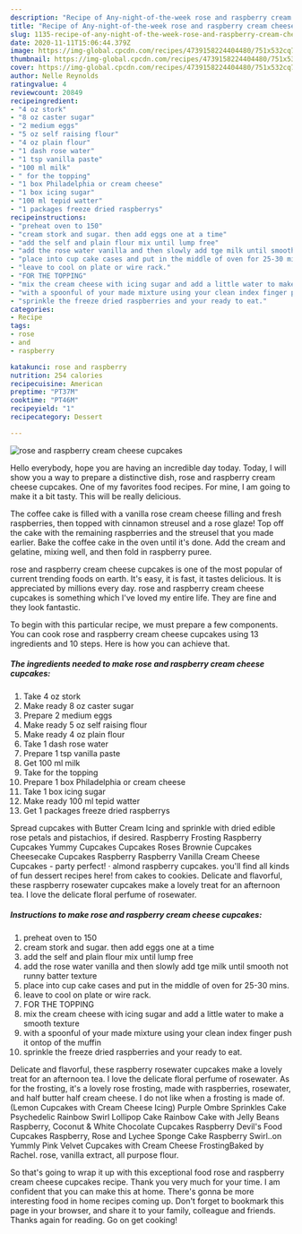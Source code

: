 ```yaml
---
description: "Recipe of Any-night-of-the-week rose and raspberry cream cheese cupcakes"
title: "Recipe of Any-night-of-the-week rose and raspberry cream cheese cupcakes"
slug: 1135-recipe-of-any-night-of-the-week-rose-and-raspberry-cream-cheese-cupcakes
date: 2020-11-11T15:06:44.379Z
image: https://img-global.cpcdn.com/recipes/4739158224404480/751x532cq70/rose-and-raspberry-cream-cheese-cupcakes-recipe-main-photo.jpg
thumbnail: https://img-global.cpcdn.com/recipes/4739158224404480/751x532cq70/rose-and-raspberry-cream-cheese-cupcakes-recipe-main-photo.jpg
cover: https://img-global.cpcdn.com/recipes/4739158224404480/751x532cq70/rose-and-raspberry-cream-cheese-cupcakes-recipe-main-photo.jpg
author: Nelle Reynolds
ratingvalue: 4
reviewcount: 20849
recipeingredient:
- "4 oz stork"
- "8 oz caster sugar"
- "2 medium eggs"
- "5 oz self raising flour"
- "4 oz plain flour"
- "1 dash rose water"
- "1 tsp vanilla paste"
- "100 ml milk"
- " for the topping"
- "1 box Philadelphia or cream cheese"
- "1 box icing sugar"
- "100 ml tepid watter"
- "1 packages freeze dried raspberrys"
recipeinstructions:
- "preheat oven to 150"
- "cream stork and sugar. then add eggs one at a time"
- "add the self and plain flour mix until lump free"
- "add the rose water vanilla and then slowly add tge milk until smooth not runny batter texture"
- "place into cup cake cases and put in the middle of oven for 25-30 mins."
- "leave to cool on plate or wire rack."
- "FOR THE TOPPING"
- "mix the cream cheese with icing sugar and add a little water to make a smooth texture"
- "with a spoonful of your made mixture using your clean index finger push it ontop of the muffin"
- "sprinkle the freeze dried raspberries and your ready to eat."
categories:
- Recipe
tags:
- rose
- and
- raspberry

katakunci: rose and raspberry 
nutrition: 254 calories
recipecuisine: American
preptime: "PT37M"
cooktime: "PT46M"
recipeyield: "1"
recipecategory: Dessert

---
```



![rose and raspberry cream cheese cupcakes](https://img-global.cpcdn.com/recipes/4739158224404480/751x532cq70/rose-and-raspberry-cream-cheese-cupcakes-recipe-main-photo.jpg)

Hello everybody, hope you are having an incredible day today. Today, I will show you a way to prepare a distinctive dish, rose and raspberry cream cheese cupcakes. One of my favorites food recipes. For mine, I am going to make it a bit tasty. This will be really delicious.

The coffee cake is filled with a vanilla rose cream cheese filling and fresh raspberries, then topped with cinnamon streusel and a rose glaze! Top off the cake with the remaining raspberries and the streusel that you made earlier. Bake the coffee cake in the oven until it&#39;s done. Add the cream and gelatine, mixing well, and then fold in raspberry puree.

rose and raspberry cream cheese cupcakes is one of the most popular of current trending foods on earth. It's easy, it is fast, it tastes delicious. It is appreciated by millions every day. rose and raspberry cream cheese cupcakes is something which I've loved my entire life. They are fine and they look fantastic.


To begin with this particular recipe, we must prepare a few components. You can cook rose and raspberry cream cheese cupcakes using 13 ingredients and 10 steps. Here is how you can achieve that.

<!--inarticleads1-->

##### The ingredients needed to make rose and raspberry cream cheese cupcakes:

1. Take 4 oz stork
1. Make ready 8 oz caster sugar
1. Prepare 2 medium eggs
1. Make ready 5 oz self raising flour
1. Make ready 4 oz plain flour
1. Take 1 dash rose water
1. Prepare 1 tsp vanilla paste
1. Get 100 ml milk
1. Take  for the topping
1. Prepare 1 box Philadelphia or cream cheese
1. Take 1 box icing sugar
1. Make ready 100 ml tepid watter
1. Get 1 packages freeze dried raspberrys


Spread cupcakes with Butter Cream Icing and sprinkle with dried edible rose petals and pistachios, if desired. Raspberry Frosting Raspberry Cupcakes Yummy Cupcakes Cupcakes Roses Brownie Cupcakes Cheesecake Cupcakes Raspberry Raspberry Vanilla Cream Cheese Cupcakes - party perfect! · almond raspberry cupcakes. you&#39;ll find all kinds of fun dessert recipes here! from cakes to cookies. Delicate and flavorful, these raspberry rosewater cupcakes make a lovely treat for an afternoon tea. I love the delicate floral perfume of rosewater. 

<!--inarticleads2-->

##### Instructions to make rose and raspberry cream cheese cupcakes:

1. preheat oven to 150
1. cream stork and sugar. then add eggs one at a time
1. add the self and plain flour mix until lump free
1. add the rose water vanilla and then slowly add tge milk until smooth not runny batter texture
1. place into cup cake cases and put in the middle of oven for 25-30 mins.
1. leave to cool on plate or wire rack.
1. FOR THE TOPPING
1. mix the cream cheese with icing sugar and add a little water to make a smooth texture
1. with a spoonful of your made mixture using your clean index finger push it ontop of the muffin
1. sprinkle the freeze dried raspberries and your ready to eat.


Delicate and flavorful, these raspberry rosewater cupcakes make a lovely treat for an afternoon tea. I love the delicate floral perfume of rosewater. As for the frosting, it&#39;s a lovely rose frosting, made with raspberries, rosewater, and half butter half cream cheese. I do not like when a frosting is made of. (Lemon Cupcakes with Cream Cheese Icing) Purple Ombre Sprinkles Cake Psychedelic Rainbow Swirl Lollipop Cake Rainbow Cake with Jelly Beans Raspberry, Coconut &amp; White Chocolate Cupcakes Raspberry Devil&#39;s Food Cupcakes Raspberry, Rose and Lychee Sponge Cake Raspberry Swirl..on Yummly Pink Velvet Cupcakes with Cream Cheese FrostingBaked by Rachel. rose, vanilla extract, all purpose flour. 

So that's going to wrap it up with this exceptional food rose and raspberry cream cheese cupcakes recipe. Thank you very much for your time. I am confident that you can make this at home. There's gonna be more interesting food in home recipes coming up. Don't forget to bookmark this page in your browser, and share it to your family, colleague and friends. Thanks again for reading. Go on get cooking!
